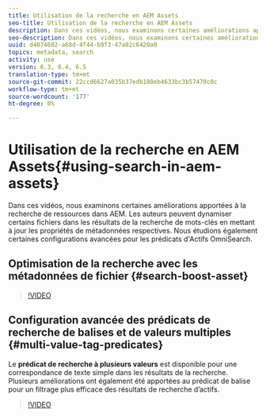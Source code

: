 ```yaml
---
title: Utilisation de la recherche en AEM Assets
seo-title: Utilisation de la recherche en AEM Assets
description: Dans ces vidéos, nous examinons certaines améliorations apportées à la recherche de ressources dans AEM. Les auteurs peuvent dynamiser certains fichiers dans les résultats de la recherche de mots-clés en mettant à jour les propriétés de métadonnées respectives. Nous étudions également certaines configurations avancées pour les prédicats d'Actifs OmniSearch.
seo-description: Dans ces vidéos, nous examinons certaines améliorations apportées à la recherche de ressources dans AEM. Les auteurs peuvent dynamiser certains fichiers dans les résultats de la recherche de mots-clés en mettant à jour les propriétés de métadonnées respectives. Nous étudions également certaines configurations avancées pour les prédicats d'Actifs OmniSearch.
uuid: d4074602-a68d-4f44-b9f3-47a02c6420a0
topics: metadata, search
activity: use
version: 6.3, 6.4, 6.5
translation-type: tm+mt
source-git-commit: 22ccd6627a035b37edb180eb4633bc3b57470c0c
workflow-type: tm+mt
source-wordcount: '177'
ht-degree: 0%

---
```



# Utilisation de la recherche en AEM Assets{#using-search-in-aem-assets}

Dans ces vidéos, nous examinons certaines améliorations apportées à la recherche de ressources dans AEM. Les auteurs peuvent dynamiser certains fichiers dans les résultats de la recherche de mots-clés en mettant à jour les propriétés de métadonnées respectives. Nous étudions également certaines configurations avancées pour les prédicats d&#39;Actifs OmniSearch.

## Optimisation de la recherche avec les métadonnées de fichier {#search-boost-asset}

>[!VIDEO](https://video.tv.adobe.com/v/16766/?quality=9&learn=on)

## Configuration avancée des prédicats de recherche de balises et de valeurs multiples {#multi-value-tag-predicates}

Le **prédicat de recherche à plusieurs valeurs** est disponible pour une correspondance de texte simple dans les résultats de la recherche. Plusieurs améliorations ont également été apportées au prédicat de balise pour un filtrage plus efficace des résultats de recherche d’actifs.

>[!VIDEO](https://video.tv.adobe.com/v/16457/?quality=9&learn=on)
